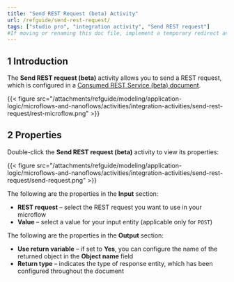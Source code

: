 ```yaml
---
title: "Send REST Request (beta) Activity"
url: /refguide/send-rest-request/
tags: ["studio pro", "integration activity", "Send REST request"]
#If moving or renaming this doc file, implement a temporary redirect and let the respective team know they should update the URL in the product. See Mapping to Products for more details.
---
```


## 1 Introduction

The **Send REST request (beta)** activity allows you to send a REST request, which is configured in a [Consumed REST Service (beta) document](/refguide/consumed-rest-services-beta/).

{{< figure src="/attachments/refguide/modeling/application-logic/microflows-and-nanoflows/activities/integration-activities/send-rest-request/rest-microflow.png" >}}

## 2 Properties 

Double-click the **Send REST request (beta)** activity to view its properties:

{{< figure src="/attachments/refguide/modeling/application-logic/microflows-and-nanoflows/activities/integration-activities/send-rest-request/send-request.png" >}}

The following are the properties in the **Input** section:

* **REST request** – select the REST request you want to use in your microflow
* **Value** – select a value for your input entity (applicable only for `POST`)

The following are the properties in the **Output** section:

* **Use return variable** – if set to **Yes**, you can configure the name of the returned object in the **Object name** field 
* **Return type** – indicates the type of response entity, which has been configured throughout the document 

